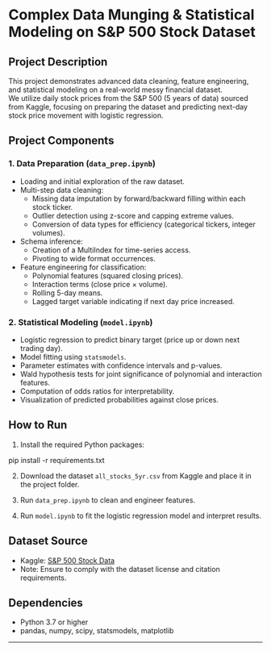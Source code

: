 # Complex Data Munging & Statistical Modeling on S&P 500 Stock Dataset

## Project Description

This project demonstrates advanced data cleaning, feature engineering, and statistical modeling on a real-world messy financial dataset.  
We utilize daily stock prices from the S&P 500 (5 years of data) sourced from Kaggle, focusing on preparing the dataset and predicting next-day stock price movement with logistic regression.

## Project Components

### 1. Data Preparation (`data_prep.ipynb`)

- Loading and initial exploration of the raw dataset.
- Multi-step data cleaning:
  - Missing data imputation by forward/backward filling within each stock ticker.
  - Outlier detection using z-score and capping extreme values.
  - Conversion of data types for efficiency (categorical tickers, integer volumes).
- Schema inference:
  - Creation of a MultiIndex for time-series access.
  - Pivoting to wide format occurrences.
- Feature engineering for classification:
  - Polynomial features (squared closing prices).
  - Interaction terms (close price × volume).
  - Rolling 5-day means.
  - Lagged target variable indicating if next day price increased.

### 2. Statistical Modeling (`model.ipynb`)

- Logistic regression to predict binary target (price up or down next trading day).
- Model fitting using `statsmodels`.
- Parameter estimates with confidence intervals and p-values.
- Wald hypothesis tests for joint significance of polynomial and interaction features.
- Computation of odds ratios for interpretability.
- Visualization of predicted probabilities against close prices.

## How to Run

1. Install the required Python packages:

pip install -r requirements.txt


2. Download the dataset `all_stocks_5yr.csv` from Kaggle and place it in the project folder.

3. Run `data_prep.ipynb` to clean and engineer features.

4. Run `model.ipynb` to fit the logistic regression model and interpret results.

## Dataset Source

- Kaggle: [S&P 500 Stock Data](https://www.kaggle.com/datasets/camnugent/sandp500)  
- Note: Ensure to comply with the dataset license and citation requirements.

## Dependencies

- Python 3.7 or higher  
- pandas, numpy, scipy, statsmodels, matplotlib

---

